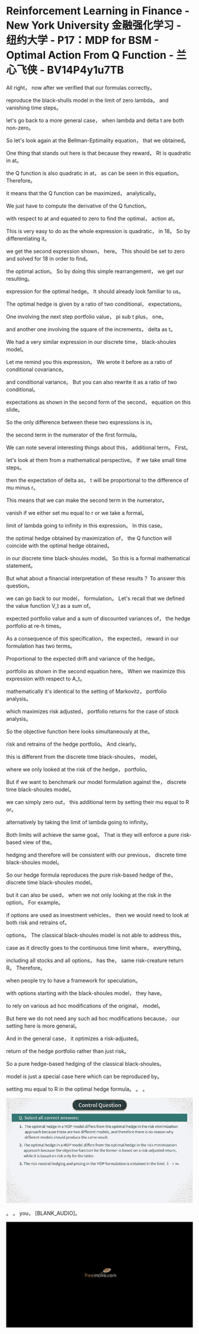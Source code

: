 # Reinforcement Learning in Finance - New York University 金融强化学习 - 纽约大学 - P17：MDP for BSM - Optimal Action From Q Function - 兰心飞侠 - BV14P4y1u7TB

 All right， now after we verified that our formulas correctly。

 reproduce the black-shulls model in the limit of zero lambda， and vanishing time steps。

 let's go back to a more general case， when lambda and delta t are both non-zero。

 So let's look again at the Bellman-Eptimality equation， that we obtained。

 One thing that stands out here is that because they reward， Rt is quadratic in at。

 the Q function is also quadratic in at， as can be seen in this equation。 Therefore。

 it means that the Q function can be maximized， analytically。

 We just have to compute the derivative of the Q function。

 with respect to at and equated to zero to find the optimal， action at。

 This is very easy to do as the whole expression is quadratic， in 18。 So by differentiating it。

 we get the second expression shown， here。 This should be set to zero and solved for 18 in order to find。

 the optimal action。 So by doing this simple rearrangement， we get our resulting。

 expression for the optimal hedge。 It should already look familiar to us。

 The optimal hedge is given by a ratio of two conditional， expectations。

 One involving the next step portfolio value， pi sub t plus， one。

 and another one involving the square of the increments， delta as t。

 We had a very similar expression in our discrete time， black-shoules model。

 Let me remind you this expression。 We wrote it before as a ratio of conditional covariance。

 and conditional variance。 But you can also rewrite it as a ratio of two conditional。

 expectations as shown in the second form of the second， equation on this slide。

 So the only difference between these two expressions is in。

 the second term in the numerator of the first formula。

 We can note several interesting things about this， additional term。 First。

 let's look at them from a mathematical perspective。 If we take small time steps。

 then the expectation of delta as， t will be proportional to the difference of mu minus r。

 This means that we can make the second term in the numerator。

 vanish if we either set mu equal to r or we take a formal。

 limit of lambda going to infinity in this expression。 In this case。

 the optimal hedge obtained by maximization of， the Q function will coincide with the optimal hedge obtained。

 in our discrete time black-shoules model。 So this is a formal mathematical statement。

 But what about a financial interpretation of these results？ To answer this question。

 we can go back to our model， formulation。 Let's recall that we defined the value function V_t as a sum of。

 expected portfolio value and a sum of discounted variances of， the hedge portfolio at re-h times。

 As a consequence of this specification， the expected， reward in our formulation has two terms。

 Proportional to the expected drift and variance of the hedge。

 portfolio as shown in the second equation here。 When we maximize this expression with respect to A_t。

 mathematically it's identical to the setting of Markovitz， portfolio analysis。

 which maximizes risk adjusted， portfolio returns for the case of stock analysis。

 So the objective function here looks simultaneously at the。

 risk and retrains of the hedge portfolio。 And clearly。

 this is different from the discrete time black-shoules， model。

 where we only looked at the risk of the hedge， portfolio。

 But if we want to benchmark our model formulation against the， discrete time black-shoules model。

 we can simply zero out， this additional term by setting their mu equal to R or。

 alternatively by taking the limit of lambda going to infinity。

 Both limits will achieve the same goal。 That is they will enforce a pure risk-based view of the。

 hedging and therefore will be consistent with our previous， discrete time black-shoules model。

 So our hedge formula reproduces the pure risk-based hedge of the， discrete time black-shoules model。

 but it can also be used， when we not only looking at the risk in the option。 For example。

 if options are used as investment vehicles， then we would need to look at both risk and retrains of。

 options。 The classical black-shoules model is not able to address this。

 case as it directly goes to the continuous time limit where， everything。

 including all stocks and all options， has the， same risk-creature return R。 Therefore。

 when people try to have a framework for speculation。

 with options starting with the black-shoules model， they have。

 to rely on various ad hoc modifications of the original， model。

 But here we do not need any such ad hoc modifications because， our setting here is more general。

 And in the general case， it optimizes a risk-adjusted。

 return of the hedge portfolio rather than just risk。

 So a pure hedge-based hedging of the classical black-shoules。

 model is just a special case here which can be reproduced by。

 setting mu equal to R in the optimal hedge formula。 。 。



![](img/d57037930e994e9b3e649ab1c5c21ebf_1.png)

 。 。 you， [BLANK_AUDIO]。

![](img/d57037930e994e9b3e649ab1c5c21ebf_3.png)